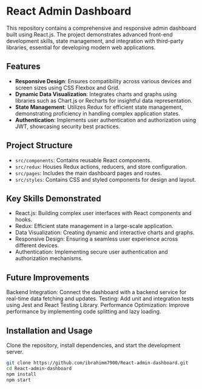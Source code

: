 # React Admin Dashboard

This repository contains a comprehensive and responsive admin dashboard built using React.js. The project demonstrates advanced front-end development skills, state management, and integration with third-party libraries, essential for developing modern web applications.

## Features

- **Responsive Design**: Ensures compatibility across various devices and screen sizes using CSS Flexbox and Grid.
- **Dynamic Data Visualization**: Integrates charts and graphs using libraries such as Chart.js or Recharts for insightful data representation.
- **State Management**: Utilizes Redux for efficient state management, demonstrating proficiency in handling complex application states.
- **Authentication**: Implements user authentication and authorization using JWT, showcasing security best practices.

## Project Structure

- `src/components`: Contains reusable React components.
- `src/redux`: Houses Redux actions, reducers, and store configuration.
- `src/pages`: Includes the main dashboard pages and routes.
- `src/styles`: Contains CSS and styled components for design and layout.



## Key Skills Demonstrated
- React.js: Building complex user interfaces with React components and hooks.
- Redux: Efficient state management in a large-scale application.
- Data Visualization: Creating dynamic and interactive charts and graphs.
- Responsive Design: Ensuring a seamless user experience across different devices.
- Authentication: Implementing secure user authentication and authorization mechanisms.

## Future Improvements
Backend Integration: Connect the dashboard with a backend service for real-time data fetching and updates.
Testing: Add unit and integration tests using Jest and React Testing Library.
Performance Optimization: Improve performance by implementing code splitting and lazy loading.







## Installation and Usage

Clone the repository, install dependencies, and start the development server.

```bash
git clone https://github.com/ibrahimm7900/React-admin-dashboard.git
cd React-admin-dashboard
npm install
npm start
```
